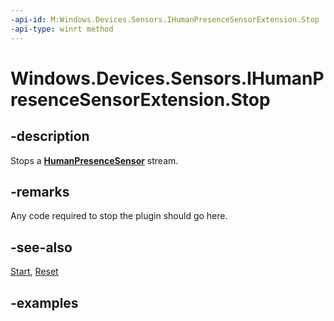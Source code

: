 ```yaml
---
-api-id: M:Windows.Devices.Sensors.IHumanPresenceSensorExtension.Stop
-api-type: winrt method
---
```


# Windows.Devices.Sensors.IHumanPresenceSensorExtension.Stop

<!--
public void Stop ();
-->

## -description

Stops a **[HumanPresenceSensor](humanpresencesensor.md)** stream.

## -remarks

Any code required to stop the plugin should go here.

## -see-also

[Start](ihumanpresencesensorextension_start_1587696324.md), [Reset](ihumanpresencesensorextension_reset_1636126115.md)

## -examples
